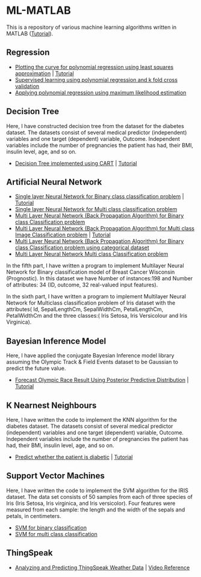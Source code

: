# ML-MATLAB

This is a repository of various machine learning algorithms written in MATLAB ([Tutorial](https://www.youtube.com/watch?v=T_ekAD7U-wU)).

## Regression

- [Plotting the curve for polynomial regression using least squares approximation](https://github.com/MashuAjmera/ML-MATLAB/least_squares_regression.m) | [Tutorial](https://www.youtube.com/watch?v=5usW7aqo-bU)
- [Supervised learning using polynomial regression and k fold cross validation](https://github.com/MashuAjmera/ML-MATLAB/least_squares_kFoldCV_regression.m)
- [Applying polynomial regression using maximum likelihood estimation](https://github.com/MashuAjmera/ML_MATLAB/mle_regression.m)

## Decision Tree

Here, I have constructed decision tree from the dataset for the diabetes dataset. The datasets consist of several medical predictor (independent) variables and one target (dependent) variable, Outcome. Independent variables include the number of pregnancies the patient has had, their BMI, insulin level, age, and so on.

- [Decision Tree implemented using CART](https://github.com/MashuAjmera/ML-MATLAB/dtree.m) | [Tutorial](https://towardsdatascience.com/decision-tree-from-scratch-in-python-46e99dfea775)

## Artificial Neural Network

- [Single layer Neural Network for Binary class classification problem](https://github.com/MashuAjmera/ML-MATLAB/single_layer_binary_class.m) | [Tutorial](https://www.youtube.com/watch?v=WoLBeWclYxo)
- [Single layer Neural Network for Multi class classification problem](https://github.com/MashuAjmera/ML-MATLAB/single_layer_multi_class.m)
- [Multi Layer Neural Network (Back Propagation Algorithm) for Binary class Classification problem](https://github.com/MashuAjmera/ML_MATLAB/multi_layer_binary_class.m)
- [Multi Layer Neural Network (Back Propagation Algorithm) for Multi class Image Classification problem](https://github.com/MashuAjmera/ML_MATLAB/multi_layer_multi_class_image.m) | [Tutorial](https://www.youtube.com/watch?v=HSDyiCuViWg)
- [Multi Layer Neural Network (Back Propagation Algorithm) for Binary class Classification problem using categorical dataset](https://github.com/MashuAjmera/ML_MATLAB/multi_layer_binary_class_cat.m)
- [Multi Layer Neural Network Multi class Classification problem](https://github.com/MashuAjmera/ML_MATLAB/multi_layer_multi_class.m)

In the fifth part, I have written a program to implement Multilayer Neural Network for Binary classification model of Breast Cancer Wisconsin (Prognostic). In this dataset we have Number of instances:198 and Number of attributes: 34 (ID, outcome, 32 real-valued input features).

In the sixth part, I have written a program to implement Multilayer Neural Network for Multiclass classification problem of Iris dataset with the attributes( Id, SepalLengthCm, SepalWidthCm, PetalLengthCm, PetalWidthCm and the three classes:( Iris Setosa, Iris Versicolour
and Iris Virginica).

## Bayesian Inference Model

Here, I have applied the conjugate Bayesian Inference model library assuming the Olympic Track & Field Events dataset to be Gaussian to predict the future value.

- [Forecast Olympic Race Result Using Posterior Predictive Distribution](https://github.com/MashuAjmera/ML_MATLAB/bayesian.m) | [Tutorial](https://in.mathworks.com/help/econ/conjugateblm.forecast.html)

## K Nearnest Neighbours

Here, I have written the code to implement the KNN algorithm for the diabetes dataset. The datasets consist of several medical predictor (independent) variables and one target (dependent) variable, Outcome. Independent variables include the number of pregnancies the patient has had, their BMI, insulin level, age, and so on.

- [Predict whether the patient is diabetic](https://github.com/MashuAjmera/ML_MATLAB/knn.m) | [Tutorial](https://www.youtube.com/watch?v=FPVLWh4iX0Q)

## Support Vector Machines

Here, I have written the code to implement the SVM algorithm for the IRIS dataset. The data set consists of 50 samples from each of three species of Iris (Iris Setosa, Iris virginica, and Iris versicolor). Four features were measured from each sample: the length and the width of the sepals and petals, in centimeters.

- [SVM for binary classification](https://github.com/MashuAjmera/ML_MATLAB/svm_bin.m)
- [SVM for multi class classification](https://github.com/MashuAjmera/ML_MATLAB/svm_mul.m)

## ThingSpeak

- [Analyzing and Predicting ThingSpeak Weather Data](https://github.com/MashuAjmera/ML_MATLAB/aiot.mlx) | [Video Reference](https://www.youtube.com/watch?v=DLeZN9U5LDE)
